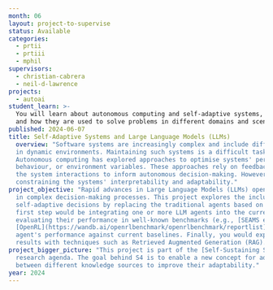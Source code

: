 ```yaml
---
month: 06
layout: project-to-supervise
status: Available
categories:
  - prtii
  - prtiii
  - mphil
supervisors:
  - christian-cabrera
  - neil-d-lawrence
projects:
  - autoai
student_learn: >-
  You will learn about autonomous computing and self-adaptive systems, their architecture,
  and how they are used to solve problems in different domains and scenarios.
published: 2024-06-07
title: Self-Adaptive Systems and Large Language Models (LLMs)
  overview: "Software systems are increasingly complex and include different actors and components interacting
  in dynamic environments. Maintaining such systems is a difficult task where human intervention is not feasible.
  Autonomous computing has explored approaches to optimise systems' performance by changing their structure,
  behaviour, or environment variables. These approaches rely on feedback loops that accumulate knowledge from
  the system interactions to inform autonomous decision-making. However, this knowledge is often limited,
  constraining the systems' interpretability and adaptability."
project_objective: "Rapid advances in Large Language Models (LLMs) open new opportunities to include these tools
  in complex decision-making processes. This project explores the inclusion of LLMs as software agents to make
  self-adaptive decisions by replacing the traditional agents based on Reinforcement Learning (RL). The project's
  first step would be integrating one or more LLM agents into the current self-adaptive systems architecture and
  evaluating their performance in well-known benchmarks (e.g., [SEAMS exemplars](https://www.hpi.uni-potsdam.de/giese/public/selfadapt/exemplars/),
  [OpenRL](https://wandb.ai/openrlbenchmark/openrlbenchmark/reportlist), etc). You would then compare the LLMs-based
  agent's performance against current baselines. Finally, you would explore possible alternatives to improve the LLMs'
  results with techniques such as Retrieved Augmented Generation (RAG)."
project_bigger_picture: "This project is part of the [Self-Sustaining Software Systems (S4)](https://arxiv.org/abs/2401.11370) 
  research agenda. The goal behind S4 is to enable a new concept for adaptable systems. S4 aims to build knowledge loops
  between different knowledge sources to improve their adaptability."
year: 2024
---
```

